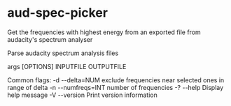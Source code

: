 aud-spec-picker
===============

Get the frequencies with highest energy from an exported file from audacity's spectrum analyser

Parse audacity spectrum analysis files

args [OPTIONS] INPUTFILE OUTPUTFILE

Common flags:
  -d --delta=NUM     exclude frequencies near selected ones in range of delta
  -n --numfreqs=INT  number of frequencies
  -? --help          Display help message
  -V --version       Print version information

